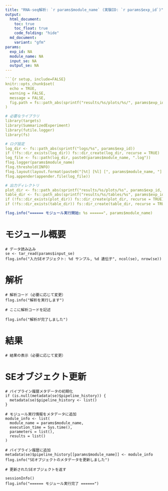 ```yaml
---
title: "RNA-seq解析: `r params$module_name` (実験ID: `r params$exp_id`)"
output:
  html_document:
    toc: true
    toc_float: true
    code_folding: "hide"
  md_document:
    variant: "gfm"
params:
  exp_id: NA
  module_name: NA
  input_se: NA
  output_se: NA
---

```{r setup, include=FALSE}
knitr::opts_chunk$set(
  echo = TRUE,
  warning = FALSE,
  message = FALSE,
  fig.path = fs::path_abs(sprintf("results/%s/plots/%s/", params$exp_id, params$module_name))
)

# 必要なライブラリ
library(targets)
library(SummarizedExperiment)
library(futile.logger)
library(fs)

# ログ設定
log_dir <- fs::path_abs(sprintf("logs/%s", params$exp_id))
if (!fs::dir_exists(log_dir)) fs::dir_create(log_dir, recurse = TRUE)
log_file <- fs::path(log_dir, paste0(params$module_name, ".log"))
flog.logger(params$module_name)
flog.threshold(INFO)
flog.layout(layout.format(paste0("[%t] [%l] [", params$module_name, "] %m")))
flog.appender(appender.file(log_file))

# 出力ディレクトリ
plot_dir <- fs::path_abs(sprintf("results/%s/plots/%s", params$exp_id, params$module_name))
table_dir <- fs::path_abs(sprintf("results/%s/tables/%s", params$exp_id, params$module_name))
if (!fs::dir_exists(plot_dir)) fs::dir_create(plot_dir, recurse = TRUE)
if (!fs::dir_exists(table_dir)) fs::dir_create(table_dir, recurse = TRUE)

flog.info("====== モジュール実行開始: %s ======", params$module_name)
```

# モジュール概要

```{r load_data}
# データ読み込み
se <- tar_read(params$input_se)
flog.info("入力SEオブジェクト: %d サンプル, %d 遺伝子", ncol(se), nrow(se))
```

# 解析

```{r analysis}
# 解析コード（必要に応じて変更）
flog.info("解析を実行します")

# ここに解析コードを記述

flog.info("解析が完了しました")
```

# 結果

```{r results, echo=FALSE}
# 結果の表示（必要に応じて変更）
```

# SEオブジェクト更新

```{r update_se}
# パイプライン履歴メタデータの初期化
if (is.null(metadata(se)$pipeline_history)) {
  metadata(se)$pipeline_history <- list()
}

# モジュール実行情報をメタデータに追加
module_info <- list(
  module_name = params$module_name,
  execution_time = Sys.time(),
  parameters = list(),
  results = list()
)

# パイプライン履歴に追加
metadata(se)$pipeline_history[[params$module_name]] <- module_info
flog.info("SEオブジェクトのメタデータを更新しました")

# 更新されたSEオブジェクトを返す
```

```{r session_info, echo=FALSE}
sessionInfo()
flog.info("====== モジュール実行完了 ======")
``` 